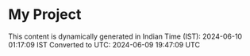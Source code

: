 # My Project

This content is dynamically generated in Indian Time (IST): 2024-06-10 01:17:09 IST
Converted to UTC: 2024-06-09 19:47:09 UTC
